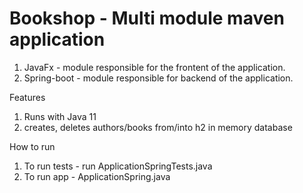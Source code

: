# Bookshop - Multi module maven application
<ol>
<li>JavaFx - module responsible for the frontent of the application.</li>
<li>Spring-boot - module responsible for backend of the application.</li>
</ol>

Features
<ol>
<li>Runs with Java 11</li>
<li>creates, deletes authors/books from/into h2 in memory database</li>
</ol>

How to run
<ol>
<li>To run tests - run ApplicationSpringTests.java</li>
<li>To run app - ApplicationSpring.java</li>
</ol>
